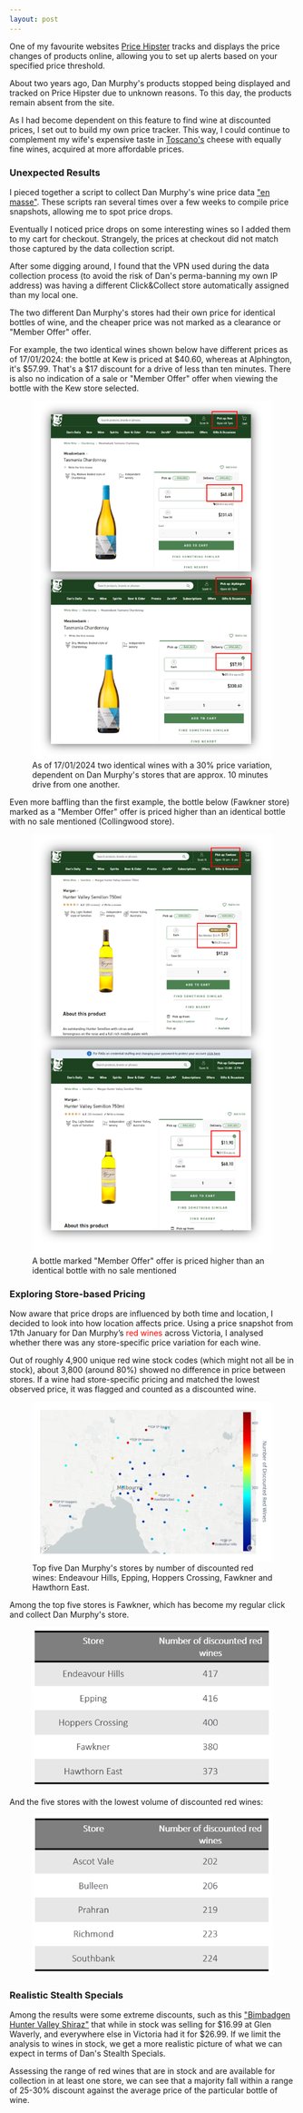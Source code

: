 ```yaml
---
layout: post
---
```


One of my favourite websites <a href="https://pricehipster.com/">Price Hipster</a> tracks and displays the price changes of products online, allowing you to set up alerts based on your specified price threshold.

About two years ago, Dan Murphy's products stopped being displayed and tracked on Price Hipster due to unknown reasons. To this day, the products remain absent from the site.

As I had become dependent on this feature to find wine at discounted prices, I set out to build my own price tracker. This way, I could continue to complement my wife's expensive taste in <a href="https://toscanos.com.au/">Toscano's</a> cheese with equally fine wines, acquired at more affordable prices.

### Unexpected Results
I pieced together a script to collect Dan Murphy's wine price data <a href="https://en.wikipedia.org/wiki/Web_scraping">"en masse"</a>. These scripts ran several times over a few weeks to compile price snapshots, allowing me to spot price drops.

Eventually I noticed price drops on some interesting wines so I added them to my cart for checkout. Strangely, the prices at checkout did not match those captured by the data collection script. 

After some digging around, I found that the VPN used during the data collection process (to avoid the risk of Dan's perma-banning my own IP address) was having a different Click&Collect store automatically assigned than my local one.

The two different Dan Murphy's stores had their own price for identical bottles of wine, and the cheaper price was not marked as a clearance or "Member Offer" offer.

For example, the two identical wines shown below have different prices as of 17/01/2024: the bottle at Kew is priced at $40.60, whereas at Alphington, it's $57.99. That's a $17 discount for a drive of less than ten minutes. There is also no indication of a sale or "Member Offer" offer when viewing the bottle with the Kew store selected.

<figure>
  <img src="/assets/2024-02-03-img01.png" alt="" loading="lazy">
  <figcaption>
    As of 17/01/2024 two identical wines with a 30% price variation, dependent on Dan Murphy's stores that are approx. 10 minutes drive from one another.
  </figcaption>
</figure>

Even more baffling than the first example, the bottle below (Fawkner store) marked as a "Member Offer" offer is priced higher than an identical bottle with no sale mentioned (Collingwood store).

<figure>
  <img src="/assets/2024-02-03-img02.png" alt="" loading="lazy">
  <figcaption>
    A bottle marked "Member Offer" offer is priced higher than an identical bottle with no sale mentioned
  </figcaption>
</figure>

### Exploring Store-based Pricing
Now aware that price drops are influenced by both time and location, I decided to look into how location affects price. Using a price snapshot from 17th January for Dan Murphy’s <span style="color: #ff0000;">red wines</span>  across Victoria, I analysed whether there was any store-specific price variation for each wine. 

Out of roughly 4,900 unique red wine stock codes (which might not all be in stock), about 3,800 (around 80%) showed no difference in price between stores. If a wine had store-specific pricing and matched the lowest observed price, it was flagged and counted as a discounted wine.

<figure>
  <img src="/assets/2024-02-03-img03.png" alt="" loading="lazy">
  <figcaption>
    Top five Dan Murphy's stores by number of discounted red wines: Endeavour Hills, Epping, Hoppers Crossing, Fawkner and Hawthorn East.
  </figcaption>
</figure>

Among the top five stores is Fawkner, which has become my regular click and collect Dan Murphy's store.

<figure>
  <img src="/assets/2024-02-03-img04.png" alt="" loading="lazy">
</figure>

And the five stores with the lowest volume of discounted red wines:
<figure>
  <img src="/assets/2024-02-03-img05.png" alt="" loading="lazy">
</figure>

### Realistic Stealth Specials
Among the results were some extreme discounts, such as this <a href="https://www.danmurphys.com.au/product/DM_908516">"Bimbadgen Hunter Valley Shiraz"</a> that while in stock was selling for $16.99 at Glen Waverly, and everywhere else in Victoria had it for $26.99. If we limit the analysis to wines in stock, we get a more realistic picture of what we can expect in terms of Dan's Stealth Specials.

Assessing the range of red wines that are in stock and are available for collection in at least one store, we can see that a majority fall within a range of 25-30% discount against the average price of the particular bottle of wine. 
